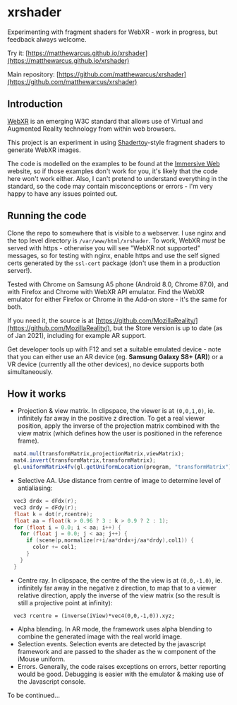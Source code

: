 # xrshader

Experimenting with fragment shaders for WebXR - work in progress, but feedback always welcome.

Try it: [https://matthewarcus.github.io/xrshader](https://matthewarcus.github.io/xrshader)

Main repository: [https://github.com/matthewarcus/xrshader](https://github.com/matthewarcus/xrshader)

## Introduction

[WebXR](https://immersive-web.github.io/) is an emerging W3C standard that allows
use of Virtual and Augmented Reality technology from within web browsers.

This project is an experiment in using
[Shadertoy](https://www.shadertoy.com/)-style fragment shaders to
generate WebXR images.

The code is modelled on the examples to be found at the [Immersive Web](https://immersive-web.github.io/webxr-samples/)
website, so if those examples don't work for you, it's likely that the code here won't work either. Also, I can't
pretend to understand everything in the standard, so the code may
contain misconceptions or errors - I'm very happy to have any issues
pointed out.

## Running the code

Clone the repo to somewhere that is visible to a webserver. I use nginx and the
top level directory is `/var/www/html/xrshader`.
To work, WebXR _must_ be served with https - otherwise you will see "WebXR not supported" messages,
so for testing with nginx, enable https and use the self signed certs
generated by the `ssl-cert` package (don't use them in a production server!).

Tested with Chrome on Samsung A5 phone (Android 8.0, Chrome 87.0), and
with Firefox and Chrome with WebXR API emulator. Find the WebXR
emulator for either Firefox or Chrome in the Add-on store - it's the same for
both.

If you need it, the source is at [https://github.com/MozillaReality/](https://github.com/MozillaReality/),
but the Store version is up to date (as of Jan 2021), including
for example AR support.

Get developer tools up with F12 and set a suitable emulated device -
note that you can either use an AR device (eg. **Samsung Galaxy S8+
(AR)**) or a VR device (currently all the other devices), no device
supports both simultaneously.

## How it works

* Projection & view matrix.
In clipspace, the viewer is at `(0,0,1,0)`, ie. infinitely far away in
the positive z direction. To get a real viewer position, apply the
inverse of the projection matrix combined with the view matrix (which
defines how the user is positioned in the reference frame).
```javascript
  mat4.mul(transformMatrix,projectionMatrix,viewMatrix);
  mat4.invert(transformMatrix,transformMatrix);
  gl.uniformMatrix4fv(gl.getUniformLocation(program, "transformMatrix"), false, transformMatrix);
```
* Selective AA. Use distance from centre of image to determine level
of antialiasing:
```cpp
  vec3 drdx = dFdx(r);
  vec3 drdy = dFdy(r);
  float k = dot(r,rcentre);
  float aa = float(k > 0.96 ? 3 : k > 0.9 ? 2 : 1);
  for (float i = 0.0; i < aa; i++) {
    for (float j = 0.0; j < aa; j++) {
      if (scene(p,normalize(r+i/aa*drdx+j/aa*drdy),col1)) {
        color += col1;
      }
    }
  }
```
* Centre ray. In clipspace, the centre of the the view is at
`(0,0,-1.0)`, ie. infinitely far away in the negative z direction, to
map that to a viewer relative direction, apply the inverse of the view
matrix (so the result is still a projective point at infinity):
```
  vec3 rcentre = (inverse(iView)*vec4(0,0,-1,0)).xyz;
```
* Alpha blending. In AR mode, the framework uses alpha blending to
combine the generated image with the real world image.
* Selection events. Selection events are detected by the javascript
framework and are passed to the shader as the w component of the
iMouse uniform.
* Errors. Generally, the code raises exceptions on errors, better
reporting would be good. Debugging is easier with the emulator &
making use of the Javascript console.

To be continued...
